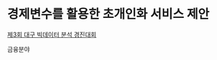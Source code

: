 # 경제변수를 활용한 초개인화 서비스 제안

[제3회 대구 빅데이터 분석 경진대회](https://www.dip.or.kr/home/notice/boardRead.ubs?fboardcd=notice&fboardnum=5066)

금융분야

